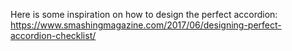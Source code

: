 Here is some inspiration on how to design the perfect accordion: 
<https://www.smashingmagazine.com/2017/06/designing-perfect-accordion-checklist/>
